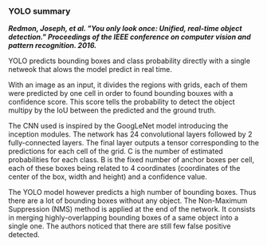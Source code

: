 ### YOLO summary 
__*Redmon, Joseph, et al. "You only look once: Unified, real-time object detection." Proceedings of the IEEE conference on computer vision and pattern recognition. 2016.*__

YOLO predicts bounding boxes and class probability directly with a single netweok that alows the model predict in real time.

With an image as an input, it divides the regions with grids, each of them were predicted by one cell in order to found bounding bouxes with a confidence score. This score tells the probability to detect the object multipy by the IoU between the predicted and the ground truth.

The CNN used is inspired by the GoogLeNet model introducing the inception modules. The network has 24 convolutional layers followed by 2 fully-connected layers. The final layer outputs a  tensor corresponding to the predictions for each cell of the grid. C is the number of estimated probabilities for each class. B is the fixed number of anchor boxes per cell, each of these boxes being related to 4 coordinates (coordinates of the center of the box, width and height) and a confidence value.

The YOLO model however predicts a high number of bounding boxes. Thus there are a lot of bounding boxes without any object. The Non-Maximum Suppression (NMS) method is applied at the end of the network. It consists in merging highly-overlapping bounding boxes of a same object into a single one. The authors noticed that there are still few false positive detected.